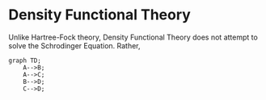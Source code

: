 # Density Functional Theory
Unlike Hartree-Fock theory, Density Functional Theory does not attempt to solve the Schrodinger Equation. 
Rather, 


```mermaid
graph TD;
    A-->B;
    A-->C;
    B-->D;
    C-->D;
```
